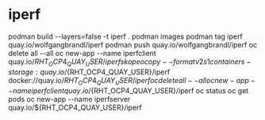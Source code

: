 # iperf
podman build --layers=false -t iperf .
podman images
podman tag iperf quay.io/wolfgangbrandl/iperf
podman push quay.io/wolfgangbrandl/iperf
oc delete all --all
oc new-app --name iperfclient quay.io/${RHT_OCP4_QUAY_USER}/iperf
skopeo copy --format v2s1 containers-storage:quay.io/${RHT_OCP4_QUAY_USER}/iperf docker://quay.io/${RHT_OCP4_QUAY_USER}/iperf
oc delete all --all
oc new-app --name iperfclient quay.io/${RHT_OCP4_QUAY_USER}/iperf
oc status
oc get pods
oc new-app --name iperfserver quay.io/${RHT_OCP4_QUAY_USER}/iperf

